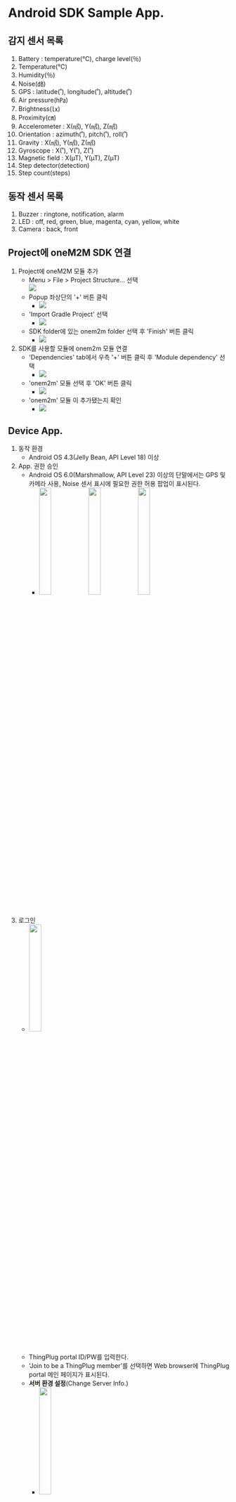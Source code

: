 Android SDK Sample App.
===

감지 센서 목록
---
1. Battery : temperature(℃), charge level(％)
2. Temperature(℃)
3. Humidity(％)
4. Noise(㏈)
5. GPS : latitude(˚), longitude(˚), altitude(˚)
6. Air pressure(h㎩)
7. Brightness(㏓)
8. Proximity(㎝)
9. Accelerometer : X(㎨), Y(㎨), Z(㎨)
10. Orientation : azimuth(˚), pitch(˚), roll(˚)
11. Gravity : X(㎨), Y(㎨), Z(㎨)
12. Gyroscope : X(˚), Y(˚), Z(˚)
13. Magnetic field : X(µT), Y(µT), Z(µT)
14. Step detector(detection)
15. Step count(steps)

동작 센서 목록
---
1. Buzzer : ringtone, notification, alarm
2. LED : off, red, green, blue, magenta, cyan, yellow, white
3. Camera : back, front

Project에 oneM2M SDK 연결
---
1. Project에 oneM2M 모듈 추가
	- Menu > File > Project Structure... 선택
	<br/><img src="images/sample_app/oneM2M_import.png" />
	- Popup 좌상단의 '+' 버튼 클릭
		- <img src="images/sample_app/oneM2M_import1.png">
	- 'Import Gradle Project' 선택
		- <img src="images/sample_app/oneM2M_import2.png">
	- SDK folder에 있는 onem2m folder 선택 후 'Finish' 버튼 클릭
		- <img src="images/sample_app/oneM2M_import3.png">
2. SDK를 사용할 모듈에 onem2m 모듈 연결
	- 'Dependencies' tab에서 우측 '+' 버튼 클릭 후 'Module dependency' 선택
		- <img src="images/sample_app/oneM2M_import4.png">
	- 'onem2m' 모듈 선택 후 'OK' 버튼 클릭
		- <img src="images/sample_app/oneM2M_import5.png">
	- 'onem2m' 모듈 이 추가됐는지 확인
		- <img src="images/sample_app/oneM2M_import6.png">

Device App.
---
1. 동작 환경
	- Android OS 4.3(Jelly Bean, API Level 18) 이상
2. App. 권한 승인
	- Android OS 6.0(Marshmallow, API Level 23) 이상의 단말에서는 GPS 및 카메라 사용, Noise 센서 표시에 필요한 권한 허용 팝업이 표시된다.
		- <img src="images/sample_app/permission1.png" width="25%"> <img src="images/sample_app/permission2.png" width="25%"> <img src="images/sample_app/permission3.png" width="25%">
3. 로그인
	- <img src="images/sample_app/login.png" width="25%">
    - ThingPlug portal ID/PW를 입력한다.
    - 'Join to be a ThingPlug member'를 선택하면 Web browser에 ThingPlug portal 메인 페이지가 표시된다.
	- __서버 환경 설정__(Change Server Info.)
		- <img src="images/sample_app/device_server_setting.png" width="25%">
    	- ThingPlug portal 정보
    		- Login : 로그인 API URL
    		- Register : 디바이스 등록 API URL
    	- ThingPlug server 정보
    		- URL : ThingPlug server URL
    		- AppEUI : CSE 생성 접두어
    		- Use TLS : TLS 사용 여부
    		- TLV/TDV : 센서 데이터 포맷
    	- LOAD DEFAULT : 기본 설정값 불러오기
4. 약관 동의
	- <img src="images/sample_app/terms.png" width="25%">
	- AGREE : 위치 정보 사용 동의
5. Google account 선택
	- <img src="images/sample_app/device_google_account.png" width="25%">
    - Camera 촬영 이미지를 업로드할 Google account를 선택한다.
6. 로컬 센서 목록
	- <img src="images/sample_app/local_sensor_list.png" width="25%">
	- 동작 단말에서 지원하는 센서 목록만 표시된다.
	- 센서 켜기(ENABLED)/끄기(DISABLED) 기능 : 센서 정보 전송 및 Service App.에서 원격 조작 가능 상태 설정
	- 센서 활성화(ACTIVATED)/비활성화(DEACTIVATED) 상태 표시 : Service App.에서 센서 활성화 조작 상태 표시
	- 센서 선택 시 상태 상세 화면으로 이동한다.
7. 센서 상태 상세
	- <img src="images/sample_app/sensor_detail.png" width="25%">
    - 센서 상태값을 그래프로 표시한다.
8. 환경 설정
	- <img src="images/sample_app/device_setting.png" width="25%">
    - 센서 감지 간격(Sensor read interval, msec) : 센서에서 값을 읽어오는 간격
    - 센서 정보 전송 간격(Transfer interval, msec) : 센서 정보를 서버에 전송하는 간격
    - 센서 목록 갱신 간격(List update interval) : 센서 목록 화면을 갱신하는 간격
    - 센서 상태 그래프 갱신 간격(Graph update interval) : 센서 상태 상세 화면의 그래프를 갱신하는 간격
    - LOGOUT : ThingPlug portal/server에서 로그아웃

Servie App.
---
1. 동작 환경
	- Android OS 4.3(Jelly Bean, API Level 18) 이상
2. 로그인
	- <img src="images/sample_app/login.png" width="25%">
    - ThingPlug portal ID/PW를 입력한다.
    - 'Join to be a ThingPlug member'를 선택하면 Web browser에 ThingPlug portal 메인 페이지가 표시된다.
	- __서버 환경 설정__(Change Server Info.)
		- <img src="images/sample_app/service_server_setting.png" width="25%">
    	- ThingPlug portal 정보
    		- Login : 로그인 API URL
    		- Search : 디바이스 목록 조회 API URL
    	- ThingPlug server 정보
    		- URL : ThingPlug server URL
    		- AppEUI : CSE 생성 접두어
    		- Use TLS : TLS 사용 여부
    		- TLV/TDV : 센서 데이터 포맷
    	- LOAD DEFAULT : 기본 설정값 불러오기
3. 디바이스 선택
	- <img src="images/sample_app/device_list.png" width="25%">
	- ThingPlug portal에 등록된 디바이스 목록을 표시한다.
4. Google account 선택
	- <img src="images/sample_app/service_google_account.png" width="25%">
    - Device App.에서 Camera로 촬영한 이미지를 다운로드할 Google account를 선택한다.
5. 원격 센서 목록
	- <img src="images/sample_app/remote_sensor_list.png" width="25%">
	- 전체 센서 목록이 나열되며, Device App.에서 미지원 하거나 꺼진(DISABLED) 센서의 경우 비활성화 된 상태로 표시된다.
	- 센서 활성화(ACTIVATED)/비활성화(DEACTIVATED) 기능 : Device App.의 센서 활성화 상태 설정
	- 센서 선택 시 상태 상세 화면으로 이동한다.
6. 센서 상태 상세
	- <img src="images/sample_app/sensor_detail.png" width="25%">
    - 센서 상태값을 그래프로 표시한다.
7. 환경 설정
	- <img src="images/sample_app/service_setting.png" width="25%">
    - 센서 정보 조회 간격(Transfer interval, msec) : 센서 정보를 서버에서 조회하는 간격
    - 센서 목록 갱신 간격(List update interval) : 센서 목록 화면을 갱신하는 간격
    - 센서 상태 그래프 갱신 간격(Graph update interval) : 센서 상태 상세 화면의 그래프를 갱신하는 간격
    - LOGOUT : ThingPlug portal/server에서 로그아웃
